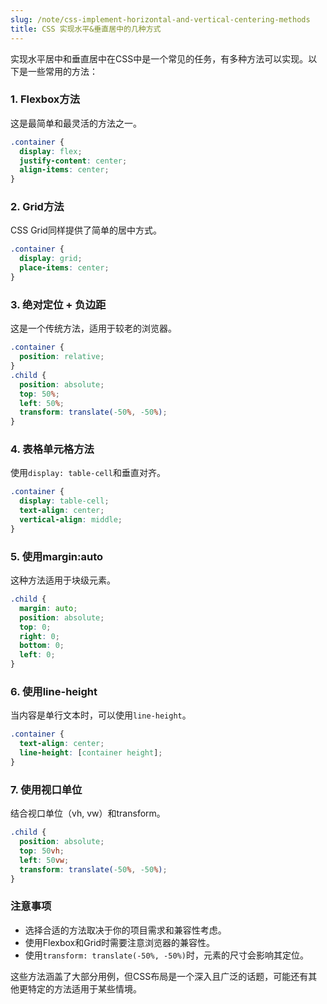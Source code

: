 ```yaml
---
slug: /note/css-implement-horizontal-and-vertical-centering-methods
title: CSS 实现水平&垂直居中的几种方式
---
```

实现水平居中和垂直居中在CSS中是一个常见的任务，有多种方法可以实现。以下是一些常用的方法：

### 1. Flexbox方法
这是最简单和最灵活的方法之一。

```css
.container {
  display: flex;
  justify-content: center;
  align-items: center;
}
```

### 2. Grid方法
CSS Grid同样提供了简单的居中方式。

```css
.container {
  display: grid;
  place-items: center;
}
```

### 3. 绝对定位 + 负边距
这是一个传统方法，适用于较老的浏览器。

```css
.container {
  position: relative;
}
.child {
  position: absolute;
  top: 50%;
  left: 50%;
  transform: translate(-50%, -50%);
}
```

### 4. 表格单元格方法
使用`display: table-cell`和垂直对齐。

```css
.container {
  display: table-cell;
  text-align: center;
  vertical-align: middle;
}
```

### 5. 使用margin:auto
这种方法适用于块级元素。

```css
.child {
  margin: auto;
  position: absolute;
  top: 0;
  right: 0;
  bottom: 0;
  left: 0;
}
```

### 6. 使用line-height
当内容是单行文本时，可以使用`line-height`。

```css
.container {
  text-align: center;
  line-height: [container height];
}
```

### 7. 使用视口单位
结合视口单位（vh, vw）和transform。

```css
.child {
  position: absolute;
  top: 50vh;
  left: 50vw;
  transform: translate(-50%, -50%);
}
```

### 注意事项
- 选择合适的方法取决于你的项目需求和兼容性考虑。
- 使用Flexbox和Grid时需要注意浏览器的兼容性。
- 使用`transform: translate(-50%, -50%)`时，元素的尺寸会影响其定位。

这些方法涵盖了大部分用例，但CSS布局是一个深入且广泛的话题，可能还有其他更特定的方法适用于某些情境。

